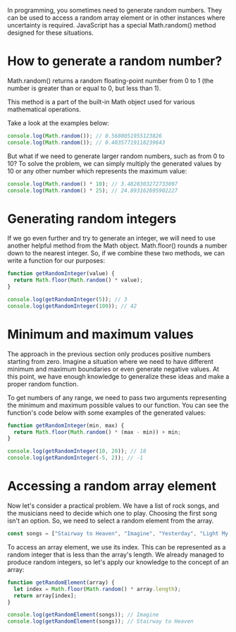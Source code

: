 In programming, you sometimes need to generate random numbers. They can be used to access a random array element or in other instances where uncertainty is required. JavaScript has a special Math.random() method designed for these situations.

# How to generate a random number?
Math.random() returns a random floating-point number from 0 to 1 (the number is greater than or equal to 0, but less than 1).

This method is a part of the built-in Math object used for various mathematical operations.

Take a look at the examples below:
```javascript
console.log(Math.random()); // 0.5680051955123826 
console.log(Math.random()); // 0.40357719118239643
```

But what if we need to generate larger random numbers, such as from 0 to 10? To solve the problem, we can simply multiply the generated values by 10 or any other number which represents the maximum value:
```javascript
console.log(Math.random() * 10); // 3.4828303272733097
console.log(Math.random() * 25); // 24.893162695902227
```

# Generating random integers
If we go even further and try to generate an integer, we will need to use another helpful method from the Math object. Math.floor() rounds a number down to the nearest integer. So, if we combine these two methods, we can write a function for our purposes:

```javascript
function getRandomInteger(value) {
  return Math.floor(Math.random() * value);
}

console.log(getRandomInteger(5)); // 3
console.log(getRandomInteger(100)); // 42
```

# Minimum and maximum values
The approach in the previous section only produces positive numbers starting from zero. Imagine a situation where we need to have different minimum and maximum boundaries or even generate negative values. At this point, we have enough knowledge to generalize these ideas and make a proper random function.

To get numbers of any range, we need to pass two arguments representing the minimum and maximum possible values to our function. You can see the function's code below with some examples of the generated values:
```javascript
function getRandomInteger(min, max) {
  return Math.floor(Math.random() * (max - min)) + min;
}

console.log(getRandomInteger(10, 20)); // 18
console.log(getRandomInteger(-5, 2)); // -1
```

# Accessing a random array element
Now let's consider a practical problem. We have a list of rock songs, and the musicians need to decide which one to play. Choosing the first song isn't an option. So, we need to select a random element from the array.
```javascript
const songs = ["Stairway to Heaven", "Imagine", "Yesterday", "Light My Fire"];
```
To access an array element, we use its index. This can be represented as a random integer that is less than the array's length. We already managed to produce random integers, so let's apply our knowledge to the concept of an array:
```javascript
function getRandomElement(array) {
  let index = Math.floor(Math.random() * array.length);
  return array[index];
}

console.log(getRandomElement(songs)); // Imagine
console.log(getRandomElement(songs)); // Stairway to Heaven
```
